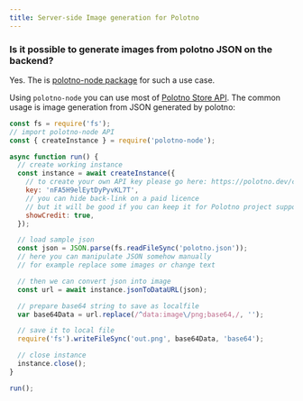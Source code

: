 ```yaml
---
title: Server-side Image generation for Polotno
---
```


### Is it possible to generate images from polotno JSON on the backend?

Yes. The is [polotno-node package](https://www.npmjs.com/package/polotno-node) for such a use case.

Using `polotno-node` you can use most of [Polotno Store API](/docs/store-overview). The common usage is image generation from JSON generated by polotno:

```js
const fs = require('fs');
// import polotno-node API
const { createInstance } = require('polotno-node');

async function run() {
  // create working instance
  const instance = await createInstance({
    // to create your own API key please go here: https://polotno.dev/cabinet
    key: 'nFA5H9elEytDyPyvKL7T',
    // you can hide back-link on a paid licence
    // but it will be good if you can keep it for Polotno project support
    showCredit: true,
  });

  // load sample json
  const json = JSON.parse(fs.readFileSync('polotno.json'));
  // here you can manipulate JSON somehow manually
  // for example replace some images or change text

  // then we can convert json into image
  const url = await instance.jsonToDataURL(json);

  // prepare base64 string to save as localfile
  var base64Data = url.replace(/^data:image\/png;base64,/, '');

  // save it to local file
  require('fs').writeFileSync('out.png', base64Data, 'base64');

  // close instance
  instance.close();
}

run();
```
